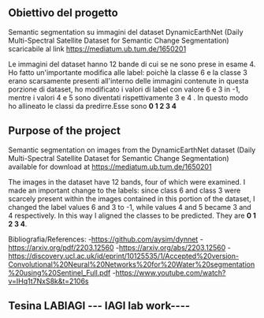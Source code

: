 ## Obiettivo del progetto
Semantic segmentation su immagini del dataset DynamicEarthNet (Daily Multi-Spectral Satellite Dataset for Semantic Change Segmentation)
scaricabile al link https://mediatum.ub.tum.de/1650201

Le immagini del dataset hanno 12 bande di cui se ne sono prese in esame 4.
Ho fatto un'importante modifica alle label: poichè la classe 6 e la classe 3 erano scarsamente presenti all'interno delle immagini contenute in questa porzione di dataset, ho modificato i valori di label con valore 6 e 3 in -1, mentre i valori 4 e 5 sono diventati rispettivamente 3 e 4 . In questo modo ho allineato le classi da predirre.Esse sono
**0 1 2 3 4** 

## Purpose of the project
Semantic segmentation on images from the DynamicEarthNet dataset (Daily Multi-Spectral Satellite Dataset for Semantic Change Segmentation) available for download at https://mediatum.ub.tum.de/1650201

The images in the dataset have 12 bands, four of which were examined. I made an important change to the labels: since class 6 and class 3 were scarcely present within the images contained in this portion of the dataset, I changed the label values 6 and 3 to -1, while values 4 and 5 became 3 and 4 respectively. In this way I aligned the classes to be predicted. 
They are **0 1 2 3 4**.



Bibliografia/References:
-https://github.com/aysim/dynnet
-https://arxiv.org/pdf/2203.12560
-https://arxiv.org/abs/2203.12560
-https://discovery.ucl.ac.uk/id/eprint/10125535/1/Accepted%20version-Convolutional%20Neural%20Networks%20for%20Water%20segmentation%20using%20Sentinel_Full.pdf
-https://www.youtube.com/watch?v=IHq1t7NxS8k&t=2106s

## Tesina LABIAGI --- IAGI lab work----
